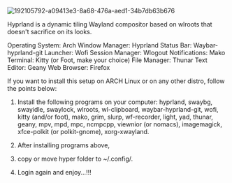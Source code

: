 ![192105792-a09413e3-8a68-476a-aed1-34b7db63b676](https://user-images.githubusercontent.com/112823418/199796805-c2eed8df-23a0-41a0-ac7d-d0408d8d6ada.png)


Hyprland is a dynamic tiling Wayland compositor based on wlroots that doesn't sacrifice on its looks.

Operating System:  Arch 
Window Manager:    Hyprland
Status Bar:        Waybar-hyprland-git
Launcher:          Wofi
Session Manager:   Wlogout
Notifications:     Mako
Terminal:          Kitty (or Foot, make your choice)
File Manager:      Thunar
Text Editor:       Geany
Web Browser:       Firefox

If you want to install this setup on ARCH Linux or on any other distro, follow the points below:

1. Install the following programs on your computer: hyprland, swaybg, swayidle, swaylock, 
wlroots, wl-clipboard, waybar-hyprland-git, wofi, kitty (and/or foot), mako, grim, slurp, 
wf-recorder, light, yad, thunar, geany, mpv, mpd, mpc, ncmpcpp, viewnior (or nomacs), 
imagemagick, xfce-polkit (or polkit-gnome), xorg-xwayland.

2. After installing programs above, 

3. copy or move hyper folder to ~/.config/.

4. Login again and enjoy...!!!
